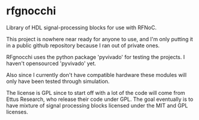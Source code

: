 # rfgnocchi

Library of HDL signal-processing blocks for use with RFNoC.

This project is nowhere near ready for anyone to use, and I'm only
putting it in a public github repository because I ran out of private ones.

RFgnocchi uses the python package 'pyvivado' for testing the projects.
I haven't opensourced 'pyvivado' yet.

Also since I currently don't have compatible hardware these modules will
only have been tested through simulation.

The license is GPL since to start off with a lot of the code will come from
Ettus Research, who release their code under GPL.
The goal eventually is to have mixture of signal processing blocks licensed
under the MIT and GPL licenses.
